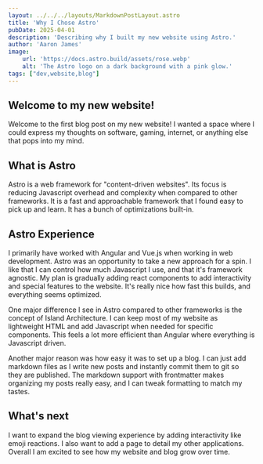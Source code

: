 ```yaml
---
layout: ../../../layouts/MarkdownPostLayout.astro
title: 'Why I Chose Astro'
pubDate: 2025-04-01
description: 'Describing why I built my new website using Astro.'
author: 'Aaron James'
image:
    url: 'https://docs.astro.build/assets/rose.webp'
    alt: 'The Astro logo on a dark background with a pink glow.'
tags: ["dev,website,blog"]
---
```


## Welcome to my new website!

Welcome to the first blog post on my new website! I wanted a space where I could express my thoughts on software, gaming, internet, or anything else that pops into my mind.

## What is Astro

Astro is a web framework for "content-driven websites". Its focus is reducing Javascript overhead and complexity when compared to other frameworks. It is a fast and approachable framework that I found easy to pick up and learn. It has a bunch of optimizations built-in.

## Astro Experience

I primarily have worked with Angular and Vue.js when working in web development. Astro was an opportunity to take a new approach for a spin. I like that I can control how much Javascript I use, and that it's framework agnostic. My plan is gradually adding react components to add interactivity and special features to the website. It's really nice how fast this builds, and everything seems optimized.

One major difference I see in Astro compared to other frameworks is the concept of Island Architecture. I can keep most of my website as lightweight HTML and add Javascript when needed for specific components. This feels a lot more efficient than Angular where everything is Javascript driven.

Another major reason was how easy it was to set up a blog. I can just add markdown files as I write new posts and instantly commit them to git so they are published. The markdown support with frontmatter makes organizing my posts really easy, and I can tweak formatting to match my tastes.

## What's next

I want to expand the blog viewing experience by adding interactivity like emoji reactions. I also want to add a page to detail my other applications. Overall I am excited to see how my website and blog grow over time.